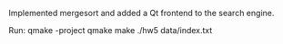 Implemented mergesort and added a Qt frontend to the search engine.

Run: 
qmake -project
qmake
make 
./hw5 data/index.txt
